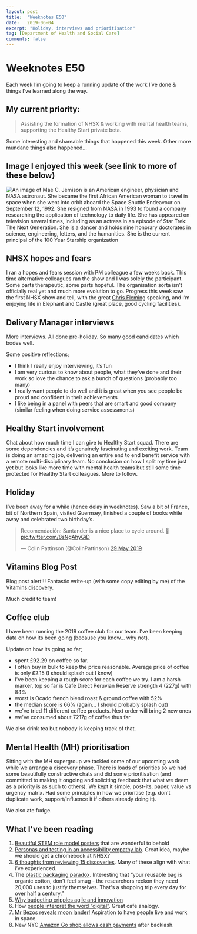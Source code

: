 ```yaml
---
layout: post
title:  "Weeknotes E50"
date:   2019-06-04
excerpt: "Holiday, interviews and prioritisation"
tag: [Department of Health and Social Care]
comments: false
---
```


# Weeknotes E50
Each week I’m going to keep a running update of the work I’ve done & things I’ve learned along the way.

## My current priority:
> Assisting the formation of NHSX & working with mental health teams, supporting the Healthy Start private beta.

Some interesting and shareable things that happened this week. Other more mundane things also happened…

## Image I enjoyed this week (see link to more of these below)
![An image of Mae C. Jemison is an American engineer, physician and NASA astronaut. She became the first African American woman to travel in space when she went into orbit aboard the Space Shuttle Endeavour on September 12, 1992. She resigned from NASA in 1993 to found a company researching the application of technology to daily life. She has appeared on television several times, including as an actress in an episode of Star Trek: The Next Generation. She is a dancer and holds nine honorary doctorates in science, engineering, letters, and the humanities. She is the current principal of the 100 Year Starship organization](https://cdn-images-1.medium.com/max/1200/1*YlUmQhpBZynCUJJ8QrdR3w.jpeg)

## NHSX hopes and fears
I ran a hopes and fears session with PM colleague a few weeks back. This time alternative colleagues ran the show and I was solely the participant. Some parts therapeutic, some parts hopeful. 
The organisation sorta isn’t officially real yet and much more evolution to go. Progress this week saw the first NHSX show and tell, with the great [Chris Fleming](https://twitter.com/e17chrisfleming?lang=en) speaking, and I’m enjoying life in Elephant and Castle (great place, good cycling facilities).  

## Delivery Manager interviews
More interviews. All done pre-holiday. So many good candidates which bodes well.

Some positive reflections;
- I think I really enjoy interviewing, it’s fun
- I am very curious to know about people, what they’ve done and their work so love the chance to ask a bunch of questions (probably too many)
- I really want people to do well and it is great when you see people be proud and confident in their achievements
- I like being in a panel with peers that are smart and good company (similar feeling when doing service assessments)

## Healthy Start involvement
Chat about how much time I can give to Healthy Start squad. There are some dependencies and it’s genuinely fascinating and exciting work. Team is doing an amazing job, delivering an entire end to end benefit service with a remote multi-disciplinary team. 
No conclusion on how I split my time just yet but looks like more time with mental health teams but still some time protected for Healthy Start colleagues. More to follow.

## Holiday
I’ve been away for a while (hence delay in weeknotes). Saw a bit of France, bit of Northern Spain, visited Guernsey, finished a couple of books while away and celebrated two birthday’s.

<blockquote class="twitter-tweet" data-lang="en-gb"><p lang="es" dir="ltr">Recomendación: Santander is a nice place to cycle around. 🚴 <a href="https://t.co/8sNgAhyGiD">pic.twitter.com/8sNgAhyGiD</a></p>&mdash; Colin Pattinson (@ColinPattinson) <a href="https://twitter.com/ColinPattinson/status/1133720901852303363?ref_src=twsrc%5Etfw">29 May 2019</a></blockquote>

## Vitamins Blog Post
Blog post alert!!! Fantastic write-up (with some copy editing by me) of the [Vitamins discovery](https://digitalhealth.blog.gov.uk/2019/05/29/what-we-learned-about-healthy-start-vitamins/). 

Much credit to team!

## Coffee club
I have been running the 2019 coffee club for our team. I’ve been keeping data on how its been going (because you know… why not). 

Update on how its going so far;
- spent £92.29 on coffee so far.
- I often buy in bulk to keep the price reasonable. Average price of coffee is only £2.15 (I should splash out I know)
- I've been keeping a rough score for each coffee we try. I am a harsh marker, top so far is Cafe Direct Peruvian Reserve strength 4 (227g) with 84%
- worst is Ocado french blend roast & ground coffee with 52%
- the median score is 66% (again… I should probably splash out)
- we've tried 11 different coffee products. Next order will bring 2 new ones
- we've consumed about 7217g of coffee thus far

We also drink tea but nobody is keeping track of that.

## Mental Health (MH) prioritisation
Sitting with the MH supergroup we tackled some of our upcoming work while we arrange a discovery phase. There is loads of priorities so we had some beautifully constructive chats and did some prioritisation (and committed to making it ongoing and soliciting feedback that what we deem as a priority is as such to others). We kept it simple, post-its, paper, value vs urgency matrix. Had some principles in how we prioritise (e.g. don’t duplicate work, support/influence it if others already doing it).

We also ate fudge.

## What I've been reading
1. [Beautiful STEM role model posters](https://medium.com/nevertheless-podcast/stem-role-models-posters-2404424b37dd) that are wonderful to behold
2. [Personas and testing in an accessibility empathy lab](https://accessibility.blog.gov.uk/2019/02/11/using-persona-profiles-to-test-accessibility/). Great idea, maybe we should get a chromebook at NHSX?
3. [6 thoughts from reviewing 15 discoveries](https://medium.com/@nabeeh.ahmed11/6-thoughts-from-fifteen-discoveries-171bb5e165a9). Many of these align with what i’ve experienced.
4. The [plastic packaging paradox](https://www.bbc.co.uk/news/business-47161379). Interesting that “your reusable bag is organic cotton, don't feel smug - the researchers reckon they need 20,000 uses to justify themselves. That's a shopping trip every day for over half a century.”
5. [Why budgeting cripples agile and innovation](https://www.forbes.com/sites/stevedenning/2019/04/28/why-budgeting-cripples-agile-and-innovation/)
6. How [people interpret the word “digital”](https://medium.com/@cassierobinson/what-were-learning-about-how-the-sector-understands-digital-2ef0a07c2a68). Great cafe analogy.
7. [Mr Bezos reveals moon lander!](https://www.bbc.co.uk/news/business-48222568) Aspiration to have people live and work in space.
8. New NYC [Amazon Go shop allows cash payments](https://thespoon.tech/amazon-go-opens-in-new-york-begins-accepting-cash-payment) after backlash.
